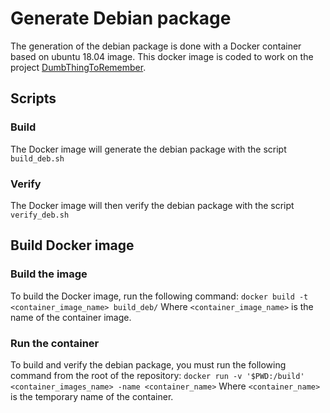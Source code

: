# Generate Debian package

The generation of the debian package is done with a Docker container based on ubuntu 18.04 image.
This docker image is coded to work on the project [DumbThingToRemember](https://github.com/Gamma-Software/DumbThingsToRemember).

## Scripts

### Build

The Docker image will generate the debian package with the script `build_deb.sh`

### Verify

The Docker image will then verify the debian package with the script `verify_deb.sh`

## Build Docker image

### Build the image

To build the Docker image, run the following command:
`docker build -t <container_image_name> build_deb/`
Where `<container_image_name>` is the name of the container image.

### Run the container

To build and verify the debian package, you must run the following command from the root of the repository:
`docker run -v '$PWD:/build' <container_images_name> -name <container_name>`
Where `<container_name>` is the temporary name of the container.